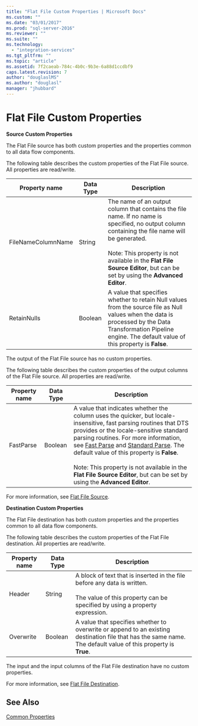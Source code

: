 ```yaml
---
title: "Flat File Custom Properties | Microsoft Docs"
ms.custom: ""
ms.date: "03/01/2017"
ms.prod: "sql-server-2016"
ms.reviewer: ""
ms.suite: ""
ms.technology: 
  - "integration-services"
ms.tgt_pltfrm: ""
ms.topic: "article"
ms.assetid: 7f2caeab-784c-4b0c-9b3e-6a88d1ccdbf9
caps.latest.revision: 7
author: "douglaslMS"
ms.author: "douglasl"
manager: "jhubbard"
---
```

# Flat File Custom Properties
  **Source Custom Properties**  
  
 The Flat File source has both custom properties and the properties common to all data flow components.  
  
 The following table describes the custom properties of the Flat File source. All properties are read/write.  
  
|Property name|Data Type|Description|  
|-------------------|---------------|-----------------|  
|FileNameColumnName|String|The name of an output column that contains the file name. If no name is specified, no output column containing the file name will be generated.<br /><br /> Note: This property is not available in the **Flat File Source Editor**, but can be set by using the **Advanced Editor**.|  
|RetainNulls|Boolean|A value that specifies whether to retain Null values from the source file as Null values when the data is processed by the Data Transformation Pipeline engine. The default value of this property is **False**.|  
  
 The output of the Flat File source has no custom properties.  
  
 The following table describes the custom properties of the output columns of the Flat File source. All properties are read/write.  
  
|Property name|Data Type|Description|  
|-------------------|---------------|-----------------|  
|FastParse|Boolean|A value that indicates whether the column uses the quicker, but locale-insensitive, fast parsing routines that DTS provides or the locale-sensitive standard parsing routines. For more information, see [Fast Parse](http://msdn.microsoft.com/library/6688707d-3c5b-404e-aa2f-e13092ac8d95) and [Standard Parse](http://msdn.microsoft.com/library/dfe835b1-ea52-4e18-a23a-5188c5b6f013). The default value of this property is **False**.<br /><br /> Note: This property is not available in the **Flat File Source Editor**, but can be set by using the **Advanced Editor**.|  
  
 For more information, see [Flat File Source](../../integration-services/data-flow/flat-file-source.md).  
  
 **Destination Custom Properties**  
  
 The Flat File destination has both custom properties and the properties common to all data flow components.  
  
 The following table describes the custom properties of the Flat File destination. All properties are read/write.  
  
|Property name|Data Type|Description|  
|-------------------|---------------|-----------------|  
|Header|String|A block of text that is inserted in the file before any data is written.<br /><br /> The value of this property can be specified by using a property expression.|  
|Overwrite|Boolean|A value that specifies whether to overwrite or append to an existing destination file that has the same name. The default value of this property is **True**.|  
  
 The input and the input columns of the Flat File destination have no custom properties.  
  
 For more information, see [Flat File Destination](../../integration-services/data-flow/flat-file-destination.md).  
  
## See Also  
 [Common Properties](http://msdn.microsoft.com/library/51973502-5cc6-4125-9fce-e60fa1b7b796)  
  
  